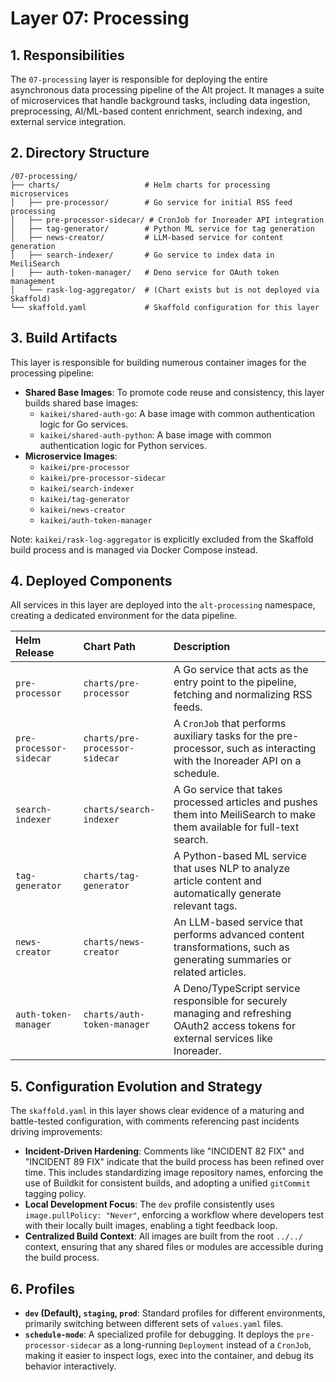 # Layer 07: Processing

## 1. Responsibilities

The `07-processing` layer is responsible for deploying the entire asynchronous data processing pipeline of the Alt project. It manages a suite of microservices that handle background tasks, including data ingestion, preprocessing, AI/ML-based content enrichment, search indexing, and external service integration.

## 2. Directory Structure

```
/07-processing/
├── charts/                   # Helm charts for processing microservices
│   ├── pre-processor/        # Go service for initial RSS feed processing
│   ├── pre-processor-sidecar/ # CronJob for Inoreader API integration
│   ├── tag-generator/        # Python ML service for tag generation
│   ├── news-creator/         # LLM-based service for content generation
│   ├── search-indexer/       # Go service to index data in MeiliSearch
│   ├── auth-token-manager/   # Deno service for OAuth token management
│   └── rask-log-aggregator/  # (Chart exists but is not deployed via Skaffold)
└── skaffold.yaml             # Skaffold configuration for this layer
```

## 3. Build Artifacts

This layer is responsible for building numerous container images for the processing pipeline:

- **Shared Base Images**: To promote code reuse and consistency, this layer builds shared base images:
  - `kaikei/shared-auth-go`: A base image with common authentication logic for Go services.
  - `kaikei/shared-auth-python`: A base image with common authentication logic for Python services.
- **Microservice Images**:
  - `kaikei/pre-processor`
  - `kaikei/pre-processor-sidecar`
  - `kaikei/search-indexer`
  - `kaikei/tag-generator`
  - `kaikei/news-creator`
  - `kaikei/auth-token-manager`

Note: `kaikei/rask-log-aggregator` is explicitly excluded from the Skaffold build process and is managed via Docker Compose instead.

## 4. Deployed Components

All services in this layer are deployed into the `alt-processing` namespace, creating a dedicated environment for the data pipeline.

| Helm Release              | Chart Path                      | Description                                                                                                                            |
| :------------------------ | :------------------------------ | :------------------------------------------------------------------------------------------------------------------------------------- |
| `pre-processor`           | `charts/pre-processor`          | A Go service that acts as the entry point to the pipeline, fetching and normalizing RSS feeds.                                         |
| `pre-processor-sidecar`   | `charts/pre-processor-sidecar`  | A `CronJob` that performs auxiliary tasks for the pre-processor, such as interacting with the Inoreader API on a schedule.             |
| `search-indexer`          | `charts/search-indexer`         | A Go service that takes processed articles and pushes them into MeiliSearch to make them available for full-text search.               |
| `tag-generator`           | `charts/tag-generator`          | A Python-based ML service that uses NLP to analyze article content and automatically generate relevant tags.                         |
| `news-creator`            | `charts/news-creator`           | An LLM-based service that performs advanced content transformations, such as generating summaries or related articles.                 |
| `auth-token-manager`      | `charts/auth-token-manager`     | A Deno/TypeScript service responsible for securely managing and refreshing OAuth2 access tokens for external services like Inoreader. |

## 5. Configuration Evolution and Strategy

The `skaffold.yaml` in this layer shows clear evidence of a maturing and battle-tested configuration, with comments referencing past incidents driving improvements:

- **Incident-Driven Hardening**: Comments like "INCIDENT 82 FIX" and "INCIDENT 89 FIX" indicate that the build process has been refined over time. This includes standardizing image repository names, enforcing the use of Buildkit for consistent builds, and adopting a unified `gitCommit` tagging policy.
- **Local Development Focus**: The `dev` profile consistently uses `image.pullPolicy: "Never"`, enforcing a workflow where developers test with their locally built images, enabling a tight feedback loop.
- **Centralized Build Context**: All images are built from the root `../../` context, ensuring that any shared files or modules are accessible during the build process.

## 6. Profiles

- **`dev` (Default), `staging`, `prod`**: Standard profiles for different environments, primarily switching between different sets of `values.yaml` files.
- **`schedule-mode`**: A specialized profile for debugging. It deploys the `pre-processor-sidecar` as a long-running `Deployment` instead of a `CronJob`, making it easier to inspect logs, exec into the container, and debug its behavior interactively.